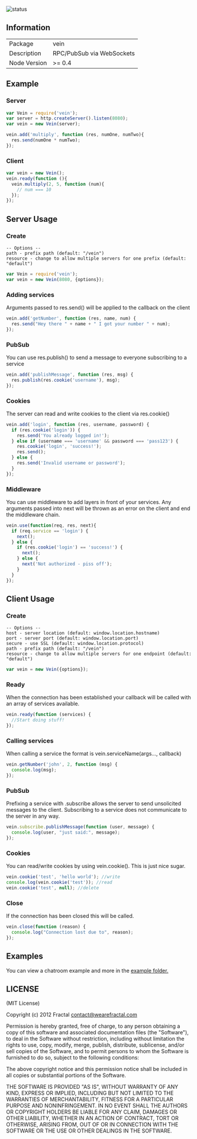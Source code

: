 ![status](https://secure.travis-ci.org/wearefractal/vein.png?branch=master)

## Information

<table>
<tr>
<td>Package</td>
<td>vein</td>
</tr>
<tr>
<td>Description</td>
<td>RPC/PubSub via WebSockets</td>
</tr>
<tr>
<td>Node Version</td>
<td>>= 0.4</td>
</tr>
</table>

## Example

### Server

```javascript
var Vein = require('vein');
var server = http.createServer().listen(8080);
var vein = new Vein(server);

vein.add('multiply', function (res, numOne, numTwo){
  res.send(numOne * numTwo);
});
```

### Client

```javascript
var vein = new Vein();
vein.ready(function (){
  vein.multiply(2, 5, function (num){
    // num === 10
  });
});
```

## Server Usage

### Create

```
-- Options --
path - prefix path (default: "/vein")
resource - change to allow multiple servers for one prefix (default: "default")
```

```javascript
var Vein = require('vein');
var vein = new Vein(8080, {options});
```

### Adding services

Arguments passed to res.send() will be applied to the callback on the client

```javascript
vein.add('getNumber', function (res, name, num) {
  res.send("Hey there " + name + " I got your number " + num);
});
```

### PubSub

You can use res.publish() to send a message to everyone subscribing to a service

```javascript
vein.add('publishMessage', function (res, msg) {
  res.publish(res.cookie('username'), msg);
});
```

### Cookies

The server can read and write cookies to the client via res.cookie()

```javascript
vein.add('login', function (res, username, password) {
  if (res.cookie('login')) {
    res.send('You already logged in!');
  } else if (username === 'username' && password === 'pass123') {
    res.cookie('login', 'success!');
    res.send();
  } else {
    res.send('Invalid username or password');
  }
});
```

### Middleware

You can use middleware to add layers in front of your services. Any arguments passed into next will be thrown as an error on the client and end the middleware chain.

```javascript
vein.use(function(req, res, next){
  if (req.service == 'login') {
    next();
  } else {
    if (res.cookie('login') == 'success!') {
      next();
    } else {
      next('Not authorized - piss off');
    }
  }
});
```

## Client Usage

### Create

```
-- Options --
host - server location (default: window.location.hostname)
port - server port (default: window.location.port)
secure - use SSL (default: window.location.protocol)
path - prefix path (default: "/vein")
resource - change to allow multiple servers for one endpoint (default: "default")
```

```javascript
var vein = new Vein({options});
```

### Ready

When the connection has been established your callback will be called with an array of services available.

```javascript
vein.ready(function (services) {
  //Start doing stuff!
});
```

### Calling services

When calling a service the format is vein.serviceName(args..., callback)

```javascript
vein.getNumber('john', 2, function (msg) {
  console.log(msg);
});
```

### PubSub

Prefixing a service with .subscribe allows the server to send unsolicited messages to the client.
Subscribing to a service does not communicate to the server in any way.

```javascript
vein.subscribe.publishMessage(function (user, message) {
  console.log(user, "just said:", message);
});
```
  
### Cookies

You can read/write cookies by using vein.cookie(). This is just nice sugar.

```javascript
vein.cookie('test', 'hello world'); //write
console.log(vein.cookie('test')); //read
vein.cookie('test', null); //delete
```
  
### Close

If the connection has been closed this will be called.

```javascript
vein.close(function (reason) {
  console.log("Connection lost due to", reason);
});
```

## Examples

You can view a chatroom example and more in the [example folder.](https://github.com/wearefractal/vein/tree/master/examples)

## LICENSE

(MIT License)

Copyright (c) 2012 Fractal <contact@wearefractal.com>

Permission is hereby granted, free of charge, to any person obtaining
a copy of this software and associated documentation files (the
"Software"), to deal in the Software without restriction, including
without limitation the rights to use, copy, modify, merge, publish,
distribute, sublicense, and/or sell copies of the Software, and to
permit persons to whom the Software is furnished to do so, subject to
the following conditions:

The above copyright notice and this permission notice shall be
included in all copies or substantial portions of the Software.

THE SOFTWARE IS PROVIDED "AS IS", WITHOUT WARRANTY OF ANY KIND,
EXPRESS OR IMPLIED, INCLUDING BUT NOT LIMITED TO THE WARRANTIES OF
MERCHANTABILITY, FITNESS FOR A PARTICULAR PURPOSE AND
NONINFRINGEMENT. IN NO EVENT SHALL THE AUTHORS OR COPYRIGHT HOLDERS BE
LIABLE FOR ANY CLAIM, DAMAGES OR OTHER LIABILITY, WHETHER IN AN ACTION
OF CONTRACT, TORT OR OTHERWISE, ARISING FROM, OUT OF OR IN CONNECTION
WITH THE SOFTWARE OR THE USE OR OTHER DEALINGS IN THE SOFTWARE.
